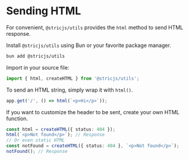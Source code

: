# Sending HTML
For convenient, `@stricjs/utils` provides the `html` method to send HTML response.

Install `@stricjs/utils` using Bun or your favorite package manager.
```bash
bun add @stricjs/utils
```

Import in your source file:
```typescript
import { html, createHTML } from '@stricjs/utils';
```

To send an HTML string, simply wrap it with `html()`.
```typescript
app.get('/', () => html(`<p>Hi</p>`));
```

If you want to customize the header to be sent, create your own HTML function.
```typescript
const html = createHTML({ status: 404 }); 
html(`<p>Not found</p>`); // Response
// Or even static HTML 
const notFound = createHTML({ status: 404 }, `<p>Not found</p>`);
notFound(); // Response
```
